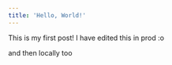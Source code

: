 ```yaml
---
title: 'Hello, World!'
---
```


This is my first post! I have edited this in prod :o

and then locally too
